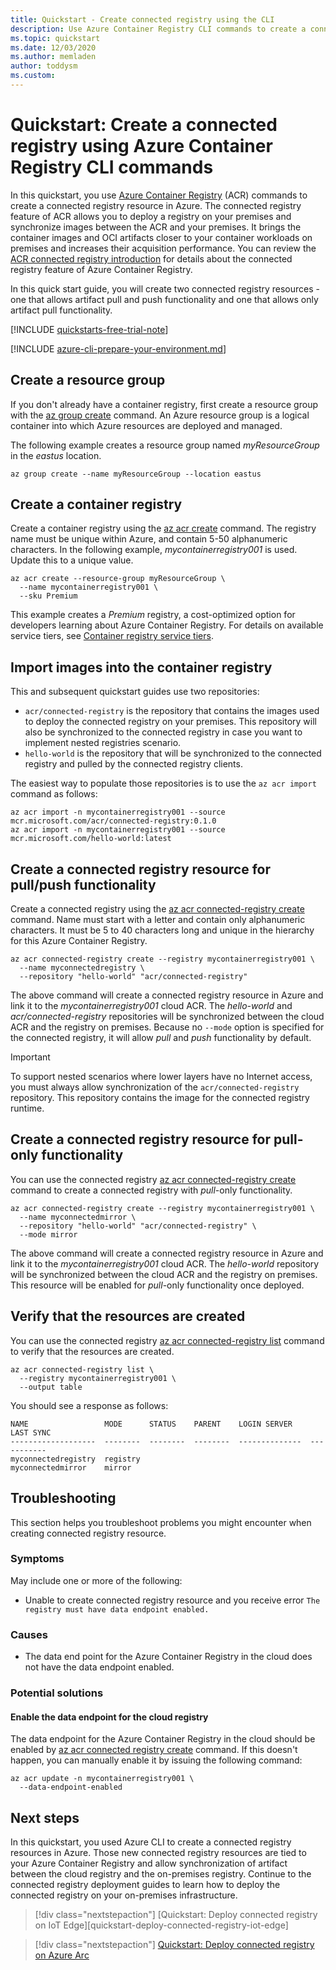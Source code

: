 ```yaml
---
title: Quickstart - Create connected registry using the CLI
description: Use Azure Container Registry CLI commands to create a connected registry resource.
ms.topic: quickstart
ms.date: 12/03/2020
ms.author: memladen
author: toddysm
ms.custom:
---
```


# Quickstart: Create a connected registry using Azure Container Registry CLI commands

In this quickstart, you use [Azure Container Registry][container-registry-intro] (ACR) commands to create a connected registry resource in Azure. The connected registry feature of ACR allows you to deploy a registry on your premises and synchronize images between the ACR and your premises. It brings the container images and OCI artifacts closer to your container workloads on premises and increases their acquisition performance. You can review the [ACR connected registry introduction](intro-connected-registry.md) for details about the connected registry feature of Azure Container Registry.

In this quick start guide, you will create two connected registry resources - one that allows artifact pull and push functionality and one that allows only artifact pull functionality.

[!INCLUDE [quickstarts-free-trial-note](../../includes/quickstarts-free-trial-note.md)]

[!INCLUDE [azure-cli-prepare-your-environment.md](../../includes/azure-cli-prepare-your-environment.md)]

## Create a resource group

If you don't already have a container registry, first create a resource group with the [az group create][az-group-create] command. An Azure resource group is a logical container into which Azure resources are deployed and managed.

The following example creates a resource group named *myResourceGroup* in the *eastus* location.

```azurecli
az group create --name myResourceGroup --location eastus
```

## Create a container registry

Create a container registry using the [az acr create][az-acr-create] command. The registry name must be unique within Azure, and contain 5-50 alphanumeric characters. In the following example, *mycontainerregistry001* is used. Update this to a unique value.

```azurecli
az acr create --resource-group myResourceGroup \
  --name mycontainerregistry001 \
  --sku Premium
```

This example creates a *Premium* registry, a cost-optimized option for developers learning about Azure Container Registry. For details on available service tiers, see [Container registry service tiers][container-registry-skus].

## Import images into the container registry

This and subsequent quickstart guides use two repositories:
- `acr/connected-registry` is the repository that contains the images used to deploy the connected registry on your premises. This repository will also be synchronized to the connected registry in case you want to implement nested registries scenario.
- `hello-world` is the repository that will be synchronized to the connected registry and pulled by the connected registry clients.

The easiest way to populate those repositories is to use the `az acr import` command as follows:

```azurecli
az acr import -n mycontainerregistry001 --source mcr.microsoft.com/acr/connected-registry:0.1.0
az acr import -n mycontainerregistry001 --source mcr.microsoft.com/hello-world:latest
```

## Create a connected registry resource for pull/push functionality

Create a connected registry using the [az acr connected-registry create][az-acr-connected-registry-create] command. Name must start with a letter and contain only alphanumeric characters. It must be 5 to 40 characters long and unique in the hierarchy for this Azure Container Registry.

```azurecli
az acr connected-registry create --registry mycontainerregistry001 \
  --name myconnectedregistry \
  --repository "hello-world" "acr/connected-registry"
```

The above command will create a connected registry resource in Azure and link it to the *mycontainerregistry001* cloud ACR. The *hello-world* and *acr/connected-registry* repositories will be synchronized between the cloud ACR and the registry on premises. Because no `--mode` option is specified for the connected registry, it will allow _pull_ and _push_ functionality by default.

  > [!IMPORTANT]
  > To support nested scenarios where lower layers have no Internet access, you must always allow synchronization of the `acr/connected-registry` repository. This repository contains the image for the connected registry runtime.

## Create a connected registry resource for pull-only functionality

You can use the connected registry [az acr connected-registry create][az-acr-connected-registry-create] command to create a connected registry with _pull_-only functionality. 

```azurecli
az acr connected-registry create --registry mycontainerregistry001 \
  --name myconnectedmirror \
  --repository "hello-world" "acr/connected-registry" \
  --mode mirror
```

The above command will create a connected registry resource in Azure and link it to the *mycontainerregistry001* cloud ACR. The *hello-world* repository will be synchronized between the cloud ACR and the registry on premises. This resource will be enabled for _pull_-only functionality once deployed.

## Verify that the resources are created

You can use the connected registry [az acr connected-registry list][az-acr-connected-registry-list] command to verify that the resources are created. 

```azurecli
az acr connected-registry list \
  --registry mycontainerregistry001 \
  --output table
```

You should see a response as follows:

```
NAME                 MODE      STATUS    PARENT    LOGIN SERVER    LAST SYNC
-------------------  --------  --------  --------  --------------  -----------
myconnectedregistry  registry
myconnectedmirror    mirror
```

## Troubleshooting

This section helps you troubleshoot problems you might encounter when creating connected registry resource.

### Symptoms

May include one or more of the following:

- Unable to create connected registry resource and you receive error `The registry must have data endpoint enabled.`

### Causes

- The data end point for the Azure Container Registry in the cloud does not have the data endpoint enabled.

### Potential solutions

#### Enable the data endpoint for the cloud registry

The data endpoint for the Azure Container Registry in the cloud should be  enabled by [az acr connected registry create][az-acr-connected-registry-create] command. If this doesn't happen, you can manually enable it by issuing the following command:

```azurecli
az acr update -n mycontainerregistry001 \
  --data-endpoint-enabled
```

## Next steps

In this quickstart, you used Azure CLI to create a connected registry resources in Azure. Those new connected registry resources are tied to your Azure Container Registry and allow synchronization of artifact between the cloud registry and the on-premises registry. Continue to the connected registry deployment guides to learn how to deploy the connected registry on your on-premises infrastructure.

> [!div class="nextstepaction"]
> [Quickstart: Deploy connected registry on IoT Edge][quickstart-deploy-connected-registry-iot-edge]

> [!div class="nextstepaction"]
> [Quickstart: Deploy connected registry on Azure Arc][quickstart-deploy-connected-registry-azure-arc]

<!-- LINKS - internal -->
[az-acr-connected-registry-create]: /cli/azure/acr#az-acr-connected-registry-create
[az-acr-connected-registry-list]: /cli/azure/acr#az-acr-connected-registry-list
[az-acr-create]: /cli/azure/acr#az-acr-create
[az-group-create]: /cli/azure/group#az-group-create
[container-registry-intro]: container-registry-intro.md
[container-registry-skus]: container-registry-skus.md
[quickstart-deploy-connected-registry-azure-arc]: quickstart-deploy-connected-registry-azure-arc.md
[quickstart-deploy-connected-registry-iot-edge-cli]: quickstart-deploy-connected-registry-iot-edge.md